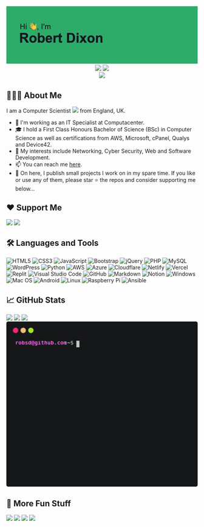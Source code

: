 <div align="center">
	<img src="images/header.png">
</div>

<div align="center">
	<a href="https://linkedin.com/in/robstewartdixon"><img src="https://img.shields.io/badge/linkedin-%230077B5.svg?style=for-the-badge&logo=linkedin&logoColor=white"></a>
	<a href="https://instagram.com/in/robstewartdixon"><img src="https://img.shields.io/badge/Instagram-%23E4405F.svg?style=for-the-badge&logo=Instagram&logoColor=white"></a>
</div>

<div align="center">
	<img src="https://komarev.com/ghpvc/?username=robsd">
</div>


<h2>👨🏻‍💻 About Me</h2>

I am a Computer Scientist <img src="https://media.giphy.com/media/WUlplcMpOCEmTGBtBW/giphy.gif" width="30"> from England, UK.

- 💼 I'm working as an IT Specialist at Computacenter.
- 🎓 I hold a First Class Honours Bachelor of Science (BSc) in Computer Science as well as certifications from AWS, Microsoft, cPanel, Qualys and Device42.
- 🔭 My interests include Networking, Cyber Security, Web and Software Development.
- 📫 You can reach me <a href="https://robsd.github.io">here</a>.
- 🐙 On here, I publish small projects I work on in my spare time. If you like or use any of them, please star ⭐ the repos and consider supporting me below...


<h2>❤️ Support Me</h2>

<div>
	<a href="https://buymeacoffee.com/robsd"><img src="https://cdn.buymeacoffee.com/buttons/v2/default-yellow.png" width="150"></a>
	<a href="https://ko-fi.com/robsd"><img src="https://ko-fi.com/img/githubbutton_sm.svg"></a>
</div>


<h2>🛠 Languages and Tools</h2>

![HTML5](https://img.shields.io/badge/html5-%23E34F26.svg?style=for-the-badge&logo=html5&logoColor=white)
![CSS3](https://img.shields.io/badge/css3-%231572B6.svg?style=for-the-badge&logo=css3&logoColor=white)
![JavaScript](https://img.shields.io/badge/javascript-%23323330.svg?style=for-the-badge&logo=javascript&logoColor=%23F7DF1E)
![Bootstrap](https://img.shields.io/badge/bootstrap-%23563D7C.svg?style=for-the-badge&logo=bootstrap&logoColor=white)
![jQuery](https://img.shields.io/badge/jquery-%230769AD.svg?style=for-the-badge&logo=jquery&logoColor=white)
![PHP](https://img.shields.io/badge/php-%23777BB4.svg?style=for-the-badge&logo=php&logoColor=white)
![MySQL](https://img.shields.io/badge/mysql-%2300f.svg?style=for-the-badge&logo=mysql&logoColor=white)
![WordPress](https://img.shields.io/badge/WordPress-%23117AC9.svg?style=for-the-badge&logo=WordPress&logoColor=white)
![Python](https://img.shields.io/badge/python-3670A0?style=for-the-badge&logo=python&logoColor=ffdd54)
![AWS](https://img.shields.io/badge/AWS-%23FF9900.svg?style=for-the-badge&logo=amazon-aws&logoColor=white)
![Azure](https://img.shields.io/badge/azure-%230072C6.svg?style=for-the-badge&logo=microsoftazure&logoColor=white)
![Cloudflare](https://img.shields.io/badge/Cloudflare-F38020?style=for-the-badge&logo=Cloudflare&logoColor=white)
![Netlify](https://img.shields.io/badge/netlify-%23000000.svg?style=for-the-badge&logo=netlify&logoColor=#00C7B7)
![Vercel](https://img.shields.io/badge/vercel-%23000000.svg?style=for-the-badge&logo=vercel&logoColor=white)
![Replit](https://img.shields.io/badge/Replit-DD1200?style=for-the-badge&logo=Replit&logoColor=white)
![Visual Studio Code](https://img.shields.io/badge/Visual%20Studio%20Code-0078d7.svg?style=for-the-badge&logo=visual-studio-code&logoColor=white)
![GitHub](https://img.shields.io/badge/github-%23121011.svg?style=for-the-badge&logo=github&logoColor=white)
![Markdown](https://img.shields.io/badge/markdown-%23000000.svg?style=for-the-badge&logo=markdown&logoColor=white)
![Notion](https://img.shields.io/badge/Notion-%23000000.svg?style=for-the-badge&logo=notion&logoColor=white)
![Windows](https://img.shields.io/badge/Windows-0078D6?style=for-the-badge&logo=windows&logoColor=white)
![Mac OS](https://img.shields.io/badge/mac%20os-000000?style=for-the-badge&logo=macos&logoColor=F0F0F0)
![Android](https://img.shields.io/badge/Android-3DDC84?style=for-the-badge&logo=android&logoColor=white)
![Linux](https://img.shields.io/badge/Linux-FCC624?style=for-the-badge&logo=linux&logoColor=black)
![Raspberry Pi](https://img.shields.io/badge/-RaspberryPi-C51A4A?style=for-the-badge&logo=Raspberry-Pi)
![Ansible](https://img.shields.io/badge/ansible-%231A1918.svg?style=for-the-badge&logo=ansible&logoColor=white)


<h2>📈 GitHub Stats</h2>

<div>
	<img src="https://github-readme-streak-stats.herokuapp.com?user=robsd&theme=dark">
	<img src="https://github-readme-stats.vercel.app/api?username=robsd&show_icons=true&theme=dark">
	<img src="https://github-readme-stats.vercel.app/api/top-langs?username=robsd&show_icons=true&locale=en&layout=compact&theme=dark">
</div>

<div>
	<img src="images/github_stats.svg">
</div>


<h2>🥳 More Fun Stuff</h2>

<div>
	<img src="https://spotify-github-profile.vercel.app/api/view?uid=robstewartdixon&cover_image=true&theme=default&show_offline=true&background_color=000000&interchange=true&bar_color=53b14f&bar_color_cover=true">
	<img src="https://spotify-recently-played-readme.vercel.app/api?user=robstewartdixon">
	<img src="https://readme-jokes.vercel.app/api">
	<img src="https://tryhackme-badges.s3.amazonaws.com/robsd.png">
</div>
